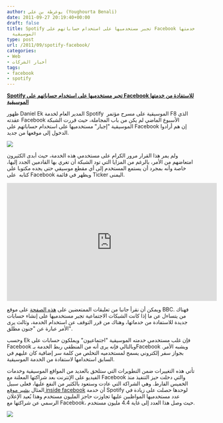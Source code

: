 ```yaml
---
author: يوغرطة بن علي (Youghourta Benali)
date: 2011-09-27 20:19:40+00:00
draft: false
title: Spotify تجبر مستخدميها على استخدام حساباتهم على Facebook للاستفادة من خدمتها
  الموسيقية
type: post
url: /2011/09/spotify-facebook/
categories:
- Web
- أخبار الشركات
tags:
- facebook
- spotify
---
```


[**Spotify تجبر مستخدميها على استخدام حساباتهم على Facebook للاستفادة من خدمتها الموسيقية**](https://www.it-scoop.com/2011/09/spotify-facebook/)




ظهور Daniel Ek المدير العام لخدمة Spotify  الموسيقية على مسرح مؤتمر F8 الذي عقدته Facebook الأسبوع الماضي لم يكن من باب المجاملة، حيث قررت الشبكة الموسيقية "إجبار" مستخدميها على استخدام حساباتهم على Facebook إن هم أرادوا الدخول إلى موقعها من جديد.




[![](https://www.it-scoop.com/wp-content/uploads/2011/09/spotify-facebook4.png)
](https://www.it-scoop.com/2011/09/spotify-facebook/)




ولم يمر هذا القرار مرور الكرام على مستخدمي هذه الخدمة، حيث أبدى الكثيرون امتعاضهم من الأمر، بالرغم من المزايا التي تود الشبكة أن تغري بها القادمين الجدد إليها، خاصة وأنه بمجرد أن يستمع المستخدم إلى أي مقطع موسيقي حتى يجده مكتوبا على كتابه  على Facebook ويظهر في قائمة Ticker اليمنى.




<!-- more -->




<iframe src="http://www.youtube.com/embed/FjAr5nGzjV8" height="315" frameborder="0" width="560"></iframe>




ويمكن أن نقرأ جانبا من تعليقات الممتعضين على [هذه الصفحة](http://www.bbc.co.uk/news/technology-15073457) على موقع BBC. فهناك من يتساءل عن ما إذا كانت الشبكات الاجتماعية تجبر مستخدميها على إنشاء حسابات جديدة للاستفادة من خدماتها، وهناك من قرر التوقف عن استخدام الخدمة، وثالث يرى الأمر عبارة عن "جنون مطلق".




وحسب Ek فإن غلب مستخدمي خدمته الموسيقية "اجتماعيون" ويملكون حسابات على Facebook وبالتالي فإنه يرى أنه من المنطقي ربط الخدمة بـFacebook .ويشبه الأمر بجواز سفر إلكتروني يسمح لمستخدميه التخلص من كلمة سر إضافية كان عليهم في السابق استخدامها لاستفادة من الخدمة الموسيقية.




تأتي هذه التغييرات ضمن التطويرات التي ستلحق بالعديد من المواقع الموسيقية وخدمات الفيديو على الإنترنت بعد شراكتها المعلنة مع Facebook والتي دخلت حيز التنفيذ منذ الخميس الفارط. وهي الشراكة التي عادت وستعود بالكثير من النفع عليها، فعلى سبيل المثال [يشير موقع inside facebook](http://www.insidefacebook.com/2011/09/26/spotify-gains-million-f8/) أن خدمة Spotify لوحدها حصلت على زيادة في عدد مستخدميها المواظبين عليها تجاوزت حاجز المليون مستخدم وهذا بُعيد الإعلان الرسمي عن شراكتها مع Facebook، حيث وصل هذا العدد إلى غاية 4.4 مليون مستخدم.




[![](http://www.insidefacebook.com/wp-content/uploads/2011/09/Spotify-f8-Growth-Finished.png)
](www.it-scoop.com/2011/09/spotify-facebook/)
